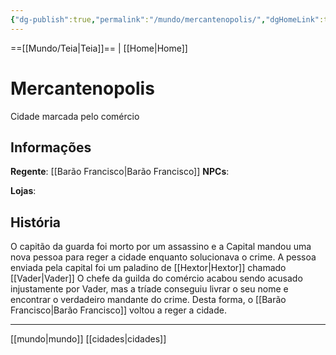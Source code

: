 ```yaml
---
{"dg-publish":true,"permalink":"/mundo/mercantenopolis/","dgHomeLink":true,"dgPassFrontmatter":false}
---
```



==[[Mundo/Teia|Teia]]== | [[Home|Home]] 

# Mercantenopolis
Cidade marcada pelo comércio

## Informações
**Regente**: [[Barão Francisco|Barão Francisco]]
**NPCs**:

**Lojas**:

## História
O capitão da guarda foi morto por um assassino e a Capital mandou uma nova pessoa para reger a cidade enquanto solucionava o crime.
A pessoa enviada pela capital foi um paladino de [[Hextor|Hextor]] chamado [[Vader|Vader]]
O chefe da guilda do comércio acabou sendo acusado injustamente por Vader, mas a tríade conseguiu livrar o seu nome e encontrar o verdadeiro mandante do crime. Desta forma, o [[Barão Francisco|Barão Francisco]] voltou a reger a cidade.

---
[[mundo|mundo]] [[cidades|cidades]] 